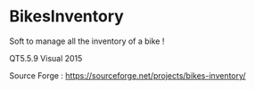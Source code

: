 # BikesInventory

Soft to manage all the inventory of a bike !

QT5.5.9
Visual 2015

Source Forge :
https://sourceforge.net/projects/bikes-inventory/
